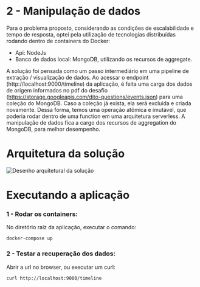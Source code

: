 # 2 - Manipulação de dados

Para o problema proposto, considerando as condições de escalabilidade e tempo de resposta, optei pela utilização de tecnologias distribuídas rodando dentro de containers do Docker:

- Api: NodeJs
- Banco de dados local: MongoDB, utilizando os recursos de aggregate.

A solução foi pensada como um passo intermediário em uma pipeline de extração / visualização de dados. Ao acessar o endpoint (http://localhost:9000/timeline) da aplicação, é feita uma carga dos dados de origem informados no pdf do desafio (https://storage.googleapis.com/dito-questions/events.json) para uma coleção do MongoDB. Caso a coleção já exista, ela será excluída e criada novamente. Dessa forma, temos uma operação atômica e imutável, que poderia rodar dentro de uma function em uma arquitetura serverless. A manipulação de dados fica a cargo dos recursos de aggregation do MongoDB, para melhor desempenho.

# Arquitetura da solução

![Desenho arquitetural da solução](https://drive.google.com/uc?export=view&id=18nVWj0Pwj4Kbi5JgJLaQ7lvOGjDM5OlA)

# Executando a aplicação

### 1 - Rodar os containers:
No diretório raíz da aplicação, executar o comando:

	docker-compose up

### 2 - Testar a recuperação dos dados:
Abrir a url  no browser, ou executar um curl:

	curl http://localhost:9000/timeline